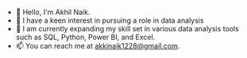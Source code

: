 - 👋 Hello, I'm Akhil Naik.
- 👀 I have a keen interest in pursuing a role in data analysis
- 🌱 I am currently expanding my skill set in various data analysis tools such as SQL, Python, Power BI, and Excel.
- 📫 You can reach me at akkinaik1228@gmail.com.

<!---
akhilnaik123/akhilnaik123 is a ✨ special ✨ repository because its `README.md` (this file) appears on your GitHub profile.
You can click the Preview link to take a look at your changes.
--->
